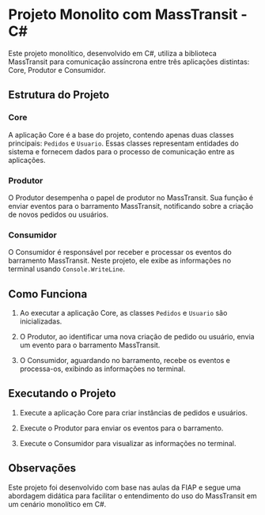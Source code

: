 # Projeto Monolito com MassTransit - C#

Este projeto monolítico, desenvolvido em C#, utiliza a biblioteca MassTransit para comunicação assíncrona entre três aplicações distintas: Core, Produtor e Consumidor.

## Estrutura do Projeto

### Core
A aplicação Core é a base do projeto, contendo apenas duas classes principais: `Pedidos` e `Usuario`. Essas classes representam entidades do sistema e fornecem dados para o processo de comunicação entre as aplicações.

### Produtor
O Produtor desempenha o papel de produtor no MassTransit. Sua função é enviar eventos para o barramento MassTransit, notificando sobre a criação de novos pedidos ou usuários.

### Consumidor
O Consumidor é responsável por receber e processar os eventos do barramento MassTransit. Neste projeto, ele exibe as informações no terminal usando `Console.WriteLine`.

## Como Funciona

1. Ao executar a aplicação Core, as classes `Pedidos` e `Usuario` são inicializadas.

2. O Produtor, ao identificar uma nova criação de pedido ou usuário, envia um evento para o barramento MassTransit.

3. O Consumidor, aguardando no barramento, recebe os eventos e processa-os, exibindo as informações no terminal.

## Executando o Projeto

1. Execute a aplicação Core para criar instâncias de pedidos e usuários.

2. Execute o Produtor para enviar os eventos para o barramento.

3. Execute o Consumidor para visualizar as informações no terminal.

## Observações

Este projeto foi desenvolvido com base nas aulas da FIAP e segue uma abordagem didática para facilitar o entendimento do uso do MassTransit em um cenário monolítico em C#.
